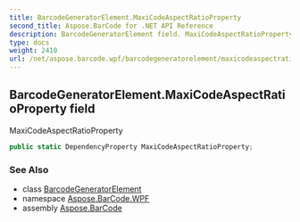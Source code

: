 ```yaml
---
title: BarcodeGeneratorElement.MaxiCodeAspectRatioProperty
second_title: Aspose.BarCode for .NET API Reference
description: BarcodeGeneratorElement field. MaxiCodeAspectRatioProperty
type: docs
weight: 2410
url: /net/aspose.barcode.wpf/barcodegeneratorelement/maxicodeaspectratioproperty/
---
```

## BarcodeGeneratorElement.MaxiCodeAspectRatioProperty field

MaxiCodeAspectRatioProperty

```csharp
public static DependencyProperty MaxiCodeAspectRatioProperty;
```

### See Also

* class [BarcodeGeneratorElement](../)
* namespace [Aspose.BarCode.WPF](../../../aspose.barcode.wpf/)
* assembly [Aspose.BarCode](../../../)


